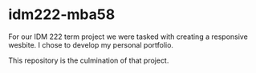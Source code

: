 # idm222-mba58

For our IDM 222 term project we were tasked with creating a responsive wesbite. I chose to develop my personal portfolio.

This repository is the culmination of that project. 